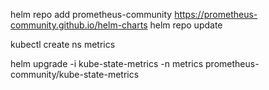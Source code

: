 

helm repo add prometheus-community https://prometheus-community.github.io/helm-charts
helm repo update


kubectl create ns metrics


helm upgrade -i kube-state-metrics -n metrics prometheus-community/kube-state-metrics
